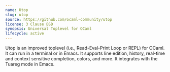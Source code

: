 ```yaml
---
name: Utop
slug: utop
source: https://github.com/ocaml-community/utop
license: 3 Clause BSD
synopsis: Universal Toplevel for OCaml
lifecycle: active
---
```


Utop is an improved toplevel (i.e., Read-Eval-Print Loop or REPL) for
OCaml. It can run in a terminal or in Emacs. It supports line
edition, history, real-time and context sensitive completion, colors,
and more. It integrates with the Tuareg mode in Emacs.
